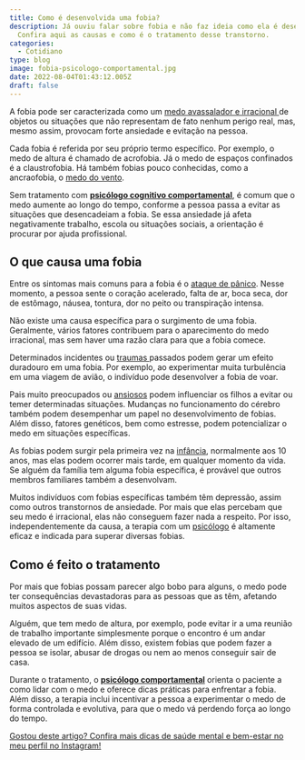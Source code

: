 ```yaml
---
title: Como é desenvolvida uma fobia?
description: Já ouviu falar sobre fobia e não faz ideia como ela é desenvolvida?
  Confira aqui as causas e como é o tratamento desse transtorno.
categories:
  - Cotidiano
type: blog
image: fobia-psicologo-comportamental.jpg
date: 2022-08-04T01:43:12.005Z
draft: false
---
```


A fobia pode ser caracterizada como um [medo avassalador e irracional ](/5-fobias-estranhas-que-voce-nunca-ouviu-falar/)de objetos ou situações que não representam de fato nenhum perigo real, mas, mesmo assim, provocam forte ansiedade e evitação na pessoa.

Cada fobia é referida por seu próprio termo específico. Por exemplo, o medo de altura é chamado de acrofobia. Já o medo de espaços confinados é a claustrofobia. Há também fobias pouco conhecidas, como a ancraofobia, o [medo do vento](https://yuribusin.com.br/5-fobias-estranhas-que-voce-nunca-ouviu-falar/).

Sem tratamento com **[psicólogo cognitivo comportamental](https://yuribusin.com.br/)**, é comum que o medo aumente ao longo do tempo, conforme a pessoa passa a evitar as situações que desencadeiam a fobia. Se essa ansiedade já afeta negativamente trabalho, escola ou situações sociais, a orientação é procurar por ajuda profissional.

## O que causa uma fobia

Entre os sintomas mais comuns para a fobia é o [ataque de pânico](/sindrome-do-panico-entenda-melhor/). Nesse momento, a pessoa sente o coração acelerado, falta de ar, boca seca, dor de estômago, náusea, tontura, dor no peito ou transpiração intensa.

Não existe uma causa específica para o surgimento de uma fobia. Geralmente, vários fatores contribuem para o aparecimento do medo irracional, mas sem haver uma razão clara para que a fobia comece.

Determinados incidentes ou [traumas ](/estresse-pos-traumatico/)passados podem gerar um efeito duradouro em uma fobia. Por exemplo, ao experimentar muita turbulência em uma viagem de avião, o indivíduo pode desenvolver a fobia de voar.

Pais muito preocupados ou [ansiosos](https://yuribusin.com.br/terapia-para-ansiedade/) podem influenciar os filhos a evitar ou temer determinadas situações. Mudanças no funcionamento do cérebro também podem desempenhar um papel no desenvolvimento de fobias. Além disso, fatores genéticos, bem como estresse, podem potencializar o medo em situações específicas.

As fobias podem surgir pela primeira vez na [infância](/5-sinais-que-seu-filho-sofre-do-transtorno-de-ansiedade/), normalmente aos 10 anos, mas elas podem ocorrer mais tarde, em qualquer momento da vida. Se alguém da família tem alguma fobia específica, é provável que outros membros familiares também a desenvolvam.

Muitos indivíduos com fobias específicas também têm depressão, assim como outros transtornos de ansiedade. Por mais que elas percebam que seu medo é irracional, elas não conseguem fazer nada a respeito. Por isso, independentemente da causa, a terapia com um [psicólogo](https://yuribusin.com.br/pra-que-serve-um-psicologo-clinico/) é altamente eficaz e indicada para superar diversas fobias.

## Como é feito o tratamento

Por mais que fobias possam parecer algo bobo para alguns, o medo pode ter consequências devastadoras para as pessoas que as têm, afetando muitos aspectos de suas vidas.

Alguém, que tem medo de altura, por exemplo, pode evitar ir a uma reunião de trabalho importante simplesmente porque o encontro é um andar elevado de um edifício. Além disso, existem fobias que podem fazer a pessoa se isolar, abusar de drogas ou nem ao menos conseguir sair de casa.

Durante o tratamento, o **[psicólogo comportamental](https://yuribusin.com.br/)** orienta o paciente a como lidar com o medo e oferece dicas práticas para enfrentar a fobia. Além disso, a terapia inclui incentivar a pessoa a experimentar o medo de forma controlada e evolutiva, para que o medo vá perdendo força ao longo do tempo.

[Gostou deste artigo? Confira mais dicas de saúde mental e bem-estar no meu perfil no Instagram!](https://www.instagram.com/dryuribusin/)
